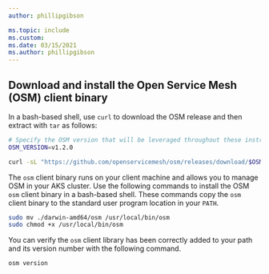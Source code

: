 ```yaml
---
author: phillipgibson

ms.topic: include
ms.custom:
ms.date: 03/15/2021
ms.author: phillipgibson
---
```


## Download and install the Open Service Mesh (OSM) client binary

In a bash-based shell, use `curl` to download the OSM release and then extract with `tar` as follows:

```bash
# Specify the OSM version that will be leveraged throughout these instructions
OSM_VERSION=v1.2.0

curl -sL "https://github.com/openservicemesh/osm/releases/download/$OSM_VERSION/osm-$OSM_VERSION-darwin-amd64.tar.gz" | tar -vxzf -
```

The `osm` client binary runs on your client machine and allows you to manage OSM in your AKS cluster. Use the following commands to install the OSM `osm` client binary in a bash-based shell. These commands copy the `osm` client binary to the standard user program location in your `PATH`.

```bash
sudo mv ./darwin-amd64/osm /usr/local/bin/osm
sudo chmod +x /usr/local/bin/osm
```

You can verify the `osm` client library has been correctly added to your path and its version number with the following command.

```bash
osm version
```
